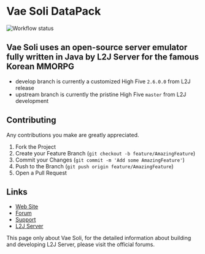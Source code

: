 Vae Soli DataPack
==============

![Workflow status](https://github.com/vae-soli-fr/l2j-datapack/actions/workflows/gradle.yml/badge.svg)

Vae Soli uses an open-source server emulator fully written in Java by L2J Server for the famous Korean MMORPG
--------------
- develop branch is currently a customized High Five `2.6.0.0` from L2J release
- upstream branch is currently the pristine High Five `master` from L2J development

Contributing
--------------
Any contributions you make are greatly appreciated.

1. Fork the Project
2. Create your Feature Branch (`git checkout -b feature/AmazingFeature`)
3. Commit your Changes (`git commit -m 'Add some AmazingFeature'`)
4. Push to the Branch (`git push origin feature/AmazingFeature`)
5. Open a Pull Request

Links
--------------
- <a href="https://vae-soli.fr">Web Site</a>
- <a href="https://forum.vae-soli.fr">Forum</a>
- <a href="https://support.vae-soli.fr">Support</a>
- <a href="https://www.l2jserver.com">L2J Server</a>

This page only about Vae Soli, for the detailed information about building and developing L2J Server, please visit the official forums.
